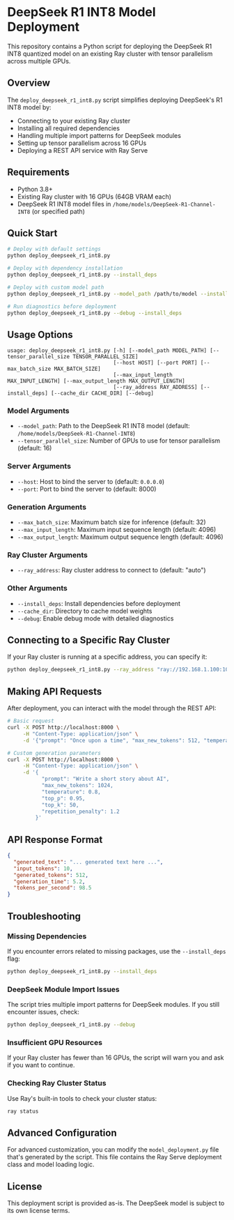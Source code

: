 # DeepSeek R1 INT8 Model Deployment

This repository contains a Python script for deploying the DeepSeek R1 INT8 quantized model on an existing Ray cluster with tensor parallelism across multiple GPUs.

## Overview

The `deploy_deepseek_r1_int8.py` script simplifies deploying DeepSeek's R1 INT8 model by:

- Connecting to your existing Ray cluster
- Installing all required dependencies
- Handling multiple import patterns for DeepSeek modules
- Setting up tensor parallelism across 16 GPUs
- Deploying a REST API service with Ray Serve

## Requirements

- Python 3.8+
- Existing Ray cluster with 16 GPUs (64GB VRAM each)
- DeepSeek R1 INT8 model files in `/home/models/DeepSeek-R1-Channel-INT8` (or specified path)

## Quick Start

```bash
# Deploy with default settings
python deploy_deepseek_r1_int8.py

# Deploy with dependency installation
python deploy_deepseek_r1_int8.py --install_deps

# Deploy with custom model path
python deploy_deepseek_r1_int8.py --model_path /path/to/model --install_deps

# Run diagnostics before deployment
python deploy_deepseek_r1_int8.py --debug --install_deps
```

## Usage Options

```
usage: deploy_deepseek_r1_int8.py [-h] [--model_path MODEL_PATH] [--tensor_parallel_size TENSOR_PARALLEL_SIZE]
                                  [--host HOST] [--port PORT] [--max_batch_size MAX_BATCH_SIZE]
                                  [--max_input_length MAX_INPUT_LENGTH] [--max_output_length MAX_OUTPUT_LENGTH]
                                  [--ray_address RAY_ADDRESS] [--install_deps] [--cache_dir CACHE_DIR] [--debug]
```

### Model Arguments

- `--model_path`: Path to the DeepSeek R1 INT8 model (default: `/home/models/DeepSeek-R1-Channel-INT8`)
- `--tensor_parallel_size`: Number of GPUs to use for tensor parallelism (default: 16)

### Server Arguments

- `--host`: Host to bind the server to (default: `0.0.0.0`)
- `--port`: Port to bind the server to (default: 8000)

### Generation Arguments

- `--max_batch_size`: Maximum batch size for inference (default: 32)
- `--max_input_length`: Maximum input sequence length (default: 4096)
- `--max_output_length`: Maximum output sequence length (default: 4096)

### Ray Cluster Arguments

- `--ray_address`: Ray cluster address to connect to (default: "auto")

### Other Arguments

- `--install_deps`: Install dependencies before deployment
- `--cache_dir`: Directory to cache model weights
- `--debug`: Enable debug mode with detailed diagnostics

## Connecting to a Specific Ray Cluster

If your Ray cluster is running at a specific address, you can specify it:

```bash
python deploy_deepseek_r1_int8.py --ray_address "ray://192.168.1.100:10001"
```

## Making API Requests

After deployment, you can interact with the model through the REST API:

```bash
# Basic request
curl -X POST http://localhost:8000 \
     -H "Content-Type: application/json" \
     -d '{"prompt": "Once upon a time", "max_new_tokens": 512, "temperature": 0.7}'

# Custom generation parameters
curl -X POST http://localhost:8000 \
     -H "Content-Type: application/json" \
     -d '{
           "prompt": "Write a short story about AI",
           "max_new_tokens": 1024,
           "temperature": 0.8,
           "top_p": 0.95,
           "top_k": 50,
           "repetition_penalty": 1.2
         }'
```

## API Response Format

```json
{
  "generated_text": "... generated text here ...",
  "input_tokens": 10,
  "generated_tokens": 512,
  "generation_time": 5.2,
  "tokens_per_second": 98.5
}
```

## Troubleshooting

### Missing Dependencies

If you encounter errors related to missing packages, use the `--install_deps` flag:

```bash
python deploy_deepseek_r1_int8.py --install_deps
```

### DeepSeek Module Import Issues

The script tries multiple import patterns for DeepSeek modules. If you still encounter issues, check:

```bash
python deploy_deepseek_r1_int8.py --debug
```

### Insufficient GPU Resources

If your Ray cluster has fewer than 16 GPUs, the script will warn you and ask if you want to continue.

### Checking Ray Cluster Status

Use Ray's built-in tools to check your cluster status:

```bash
ray status
```

## Advanced Configuration

For advanced customization, you can modify the `model_deployment.py` file that's generated by the script. This file contains the Ray Serve deployment class and model loading logic.

## License

This deployment script is provided as-is. The DeepSeek model is subject to its own license terms. 